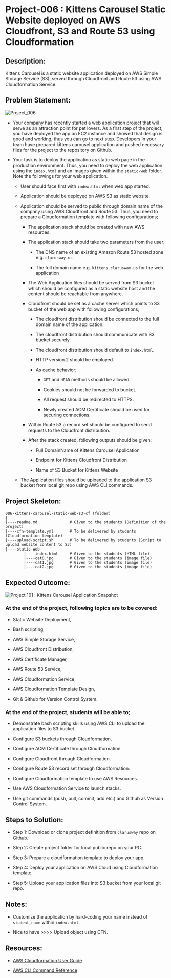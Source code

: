 # Project-006 : Kittens Carousel Static Website deployed on AWS Cloudfront, S3 and Route 53 using Cloudformation

## Description:

Kittens Carousel is a static website application deployed on AWS Simple Storage Service (S3), served through Cloudfront and Route 53 using AWS Cloudformation Service.

## Problem Statement:

![Project_006](Project_006.png)

- Your company has recently started a web application project that will serve as an attraction point for pet lovers. As a first step of the project, you have deployed the app on EC2 instance and showed that design is good and working, thus you can go to next step. Developers in your team have prepared kittens carousel application and pushed necessary files for the project to the repository on Github.

- Your task is to deploy the application as static web page in the production environment. Thus, you need to deploy the web application using the `index.html` and an images given within the `static-web` folder. Note the followings for your web application.
  
  - User should face first with `index.html` when web app started.

  - Application should be deployed on AWS S3 as static website.

  - Application should be served to public through domain name of the company using AWS Cloudfront and Route 53. Thus, you need to prepare a Cloudformation template with following configurations;

    - The application stack should be created with new AWS resources.

    - The application stack should take two parameters from the user;

      - The DNS name of an existing Amazon Route 53 hosted zone e.g. `clarusway.us`

      - The full domain name e.g. `kittens.clarusway.us` for the web application

    - The Web Application files should be served from S3 bucket which should be configured as a static website host and the content should be reachable from anywhere.

    - Cloudfront should be set as a cache server which points to S3 bucket of the web app with following configurations;

      - The cloudfront distribution should be connected to the full domain name of the application.

      - The cloudfront distribution should communicate with S3 bucket securely.

      - The cloudfront distribution should default to `index.html`.

      - HTTP version.2 should be employed.

      - As cache behavior;

        - `GET` and `HEAD` methods should be allowed.

        - Cookies should not be forwarded to bucket.

        - All request should be redirected to HTTPS.

        - Newly created ACM Certificate should be used for securing connections.

    - Within Route 53 a record set should be configured to send requests to the Cloudfront distribution.  

    - After the stack created, following outputs should be given;

      - Full DomainName of Kittens Carousel Application

      - Endpoint for Kittens Cloudfront Distribution

      - Name of S3 Bucket for Kittens Website

  - The Application files should be uploaded to the application S3 bucket from local git repo using AWS CLI commands.

## Project Skeleton:

```text
006-kittens-carousel-static-web-s3-cf (folder)
|
|----readme.md              # Given to the students (Definition of the project)
|----cfn-template.yml       # To be delivered by students (Cloudformation template)
|----upload-script.sh       # To be delivered by students (Script to upload website content to S3)
|----static-web
        |----index.html     # Given to the students (HTML file)
        |----cat0.jpg       # Given to the students (image file)
        |----cat1.jpg       # Given to the students (image file)
        |----cat2.jpg       # Given to the students (image file)
```

## Expected Outcome:

![Project 101 : Kittens Carousel Application Snapshot](./project-006-snapshot.png)

### At the end of the project, following topics are to be covered:

- Static Website Deployment,

- Bash scripting,

- AWS Simple Storage Service,

- AWS Cloudfront Distribution,

- AWS Certificate Manager,

- AWS Route 53 Service,

- AWS Cloudformation Service,

- AWS Cloudformation Template Design,

- Git & Github for Version Control System.

### At the end of the project, students will be able to;

- Demonstrate bash scripting skills using AWS CLI to upload the application files to S3 bucket.

- Configure S3 buckets through Cloudformation.

- Configure ACM Certificate through Cloudformation.

- Configure Cloudfront through Cloudformation.

- Configure Route 53 record set through Cloudformation.

- Configure Cloudformation template to use AWS Resources.

- Use AWS Cloudformation Service to launch stacks.

- Use git commands (push, pull, commit, add etc.) and Github as Version Control System.

## Steps to Solution:
  
- Step 1: Download or clone project definition from `clarusway` repo on Github.

- Step 2: Create project folder for local public repo on your PC.

- Step 3: Prepare a cloudformation template to deploy your app.

- Step 4: Deploy your application on AWS Cloud using Cloudformation template.

- Step 5: Upload your application files into S3 bucket from your local git repo.

## Notes:

- Customize the application by hard-coding your name instead of `student_name` within `index.html`.

- Nice to have >>>>  Upload object using CFN. 

## Resources:

- [AWS Cloudformation User Guide](https://docs.aws.amazon.com/AWSCloudFormation/latest/UserGuide/Welcome.html)

- [AWS CLI Command Reference](https://docs.aws.amazon.com/cli/latest/index.html)
